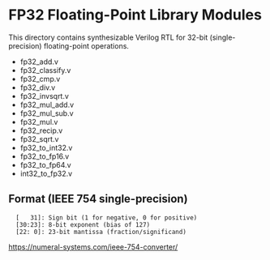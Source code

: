 # FP32 Floating-Point Library Modules

This directory contains synthesizable Verilog RTL for 32-bit (single-precision) floating-point operations.

* fp32_add.v
* fp32_classify.v
* fp32_cmp.v
* fp32_div.v
* fp32_invsqrt.v
* fp32_mul_add.v
* fp32_mul_sub.v
* fp32_mul.v
* fp32_recip.v
* fp32_sqrt.v
* fp32_to_int32.v
* fp32_to_fp16.v
* fp32_to_fp64.v
* int32_to_fp32.v

## Format (IEEE 754 single-precision)

```text
  [   31]: Sign bit (1 for negative, 0 for positive)
  [30:23]: 8-bit exponent (bias of 127)
  [22: 0]: 23-bit mantissa (fraction/significand)
```

<https://numeral-systems.com/ieee-754-converter/>

